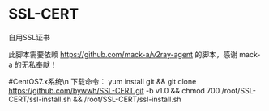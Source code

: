 # SSL-CERT
自用SSL证书

此脚本需要依赖 https://github.com/mack-a/v2ray-agent 的脚本，感谢 mack-a 的无私奉献！

#CentOS7.x系统\n
下载命令： yum install git && git clone https://github.com/bywwh/SSL-CERT.git -b v1.0 && chmod 700 /root/SSL-CERT/ssl-install.sh && /root/SSL-CERT/ssl-install.sh
